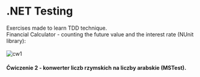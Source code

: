 # .NET Testing 
Exercises made to learn TDD technique. <br/>
Financial Calculator - counting the future value and the interest rate (NUnit library): <br/> <br/>
![cw1](https://github.com/KarolinaLewinska/Testowanie.NET/blob/main/cw1.PNG) <br/>
#### Ćwiczenie 2 - konwerter liczb rzymskich na liczby arabskie (MSTest).
